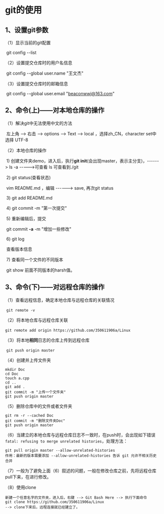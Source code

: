 # git的使用  

## 1、设置git参数  

（1）显示当前的git配置

​		git config --list  

（2）设置提交仓库时的用户名信息

​		git config --global user.name "王文杰"

（3）设置提交仓库时的邮箱信息

​		git config --global user.email "beaconwwj@163.com"



## 2、命令(上)——对本地仓库的操作  

（1）解决git中无法使用中文的方法

​		左上角 --> 右击 --> options --> Text --> local ，选择zh_CN，character set中选择 UTF-8

（2）本地仓库的操作

​	1) 创建文件夹demo，进入后，执行**git init**(会出现master，表示主分支)，------> ls -a  ----->可查看 ls 可查看到./git

​	2) git status(查看状态)

​		vim README.md ，编辑 ------>  save,  再次git status

​	3) git add README.md 

​	4) git commit -m "第一次提交"

​	5) 重新编辑后，提交

​		git commit **-a** -m "增加一些修改"

​	6) git log

​		查看版本信息

​	7) 查看同一个文件的不同版本

​		git show  前面不同版本的harsh值。



## 3、命令(下)——对远程仓库的操作  

（1）查看远程信息，确定本地仓库与远程仓库的关联情况

​	 `git remote -v`

 （2）将本地仓库与远程仓库关联

​	`git remote add origin https://github.com/350611906a/Linux`

 （3）将本地**相同**日志的仓库上传到远程仓库

​	 `git push origin master`

 （4）创建并上传文件夹

```
mkdir Doc
cd Doc
touch a.cpp
cd ..
git add .
git commit -m "上传一个文件夹"
git push origin master
```

 （5）删除仓库中的文件或者文件夹

```
git rm -r --cached Doc
git commit -m "删除文件夹Doc"
git push origin master
```

 （6）当建立的本地仓库与远程仓库日志不一致时，在push时，会出现如下错误`fatal: refusing to merge unrelated histories`，处理方法：

```
git pull origin master --allow-unrelated-histories
作用：最新的版本需要添加 --allow-unrelated-histories 告诉 git 允许不相关历史合并
```

（7）一般为了避免上面（6）叙述的问题，一般在修改仓库之前，先将远程仓库pull下来，在进行修改。

（8）使用clone

```
新建一个任意名字的文件夹，进入后，右键 --> Git Bash Here --> 执行下面命令
git clone https://github.com/350611906a/Linux
--> clone下来后，远程连接就已经建立了。
```

